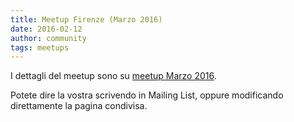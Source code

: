 ```yaml
---
title: Meetup Firenze (Marzo 2016)
date: 2016-02-12
author: community
tags: meetups
---
```


I dettagli del meetup sono su [meetup Marzo 2016](https://github.com/Haskell-ITA/www_haskell-ita_it_website/blob/master/drafts/organizzazione_meetup_marzo_2016.md).

Potete dire la vostra scrivendo in Mailing List, oppure modificando direttamente la pagina condivisa.



